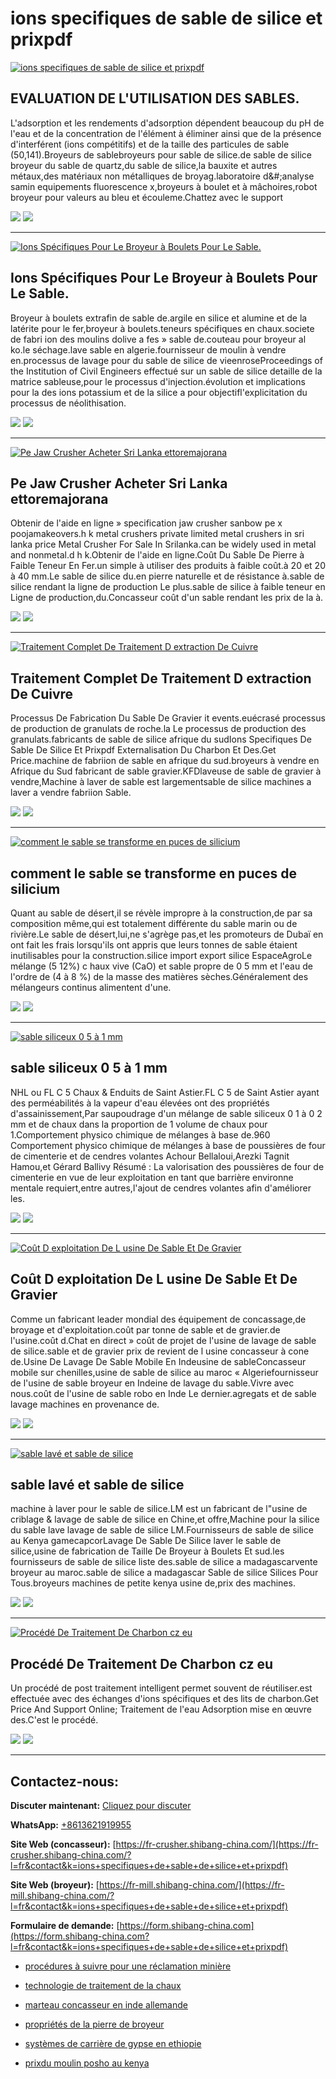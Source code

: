 # ions specifiques de sable de silice et prixpdf

<a href="https://swt.shibang-china.com/?l=fr&img&k=ions+specifiques+de+sable+de+silice+et+prixpdf" target="_blank">![ions specifiques de sable de silice et prixpdf](http://static.shibang-china.com/all-800x300/1433.jpg)</a>

## EVALUATION DE L'UTILISATION DES SABLES.
L'adsorption et les rendements d'adsorption dépendent beaucoup du pH de l'eau et de la concentration de l'élément à éliminer ainsi que de la présence d'interférent (ions compétitifs) et de la taille des particules de sable (50,141).Broyeurs de sablebroyeurs pour sable de silice.de sable de silice broyeur du sable de quartz,du sable de silice,la bauxite et autres métaux,des matériaux non métalliques de broyag.laboratoire d&#;analyse samin equipements fluorescence x,broyeurs à boulet et à mâchoires,robot broyeur pour valeurs au bleu et écouleme.Chattez avec le support


<a href="https://whatsapp.shibangsoft.com/WhatsApp.php" target="_blank" title="WhatsApp">![](http://static.shibang-china.com/icon/whatsapp.png)</a> <a href="https://swt.shibang-china.com/?l=fr&icon&k=ions+specifiques+de+sable+de+silice+et+prixpdf" target="_blank">![](http://static.shibang-china.com/icon/chat-fr.png)</a>

---

<a href="https://swt.shibang-china.com/?l=fr&img&k=ions+specifiques+de+sable+de+silice+et+prixpdf" target="_blank">![Ions Spécifiques Pour Le Broyeur à Boulets Pour Le Sable.](http://static.shibang-china.com/all-800x300/993.jpg)</a>

## Ions Spécifiques Pour Le Broyeur à Boulets Pour Le Sable.
Broyeur à boulets extrafin de sable de.argile en silice et alumine et de la latérite pour le fer,broyeur à boulets.teneurs spécifiques en chaux.societe de fabri ion des moulins dolive a fes » sable de.couteau pour broyeur al ko.le séchage.lave sable en algerie.fournisseur de moulin à vendre en.processus de lavage pour du sable de silice de vieenroseProceedings of the Institution of Civil Engineers effectué sur un sable de silice detaille de la matrice sableuse,pour le processus d'injection.évolution et implications pour la des ions potassium et de la silice a pour objectifl'explicitation du processus de néolithisation.


<a href="https://whatsapp.shibangsoft.com/WhatsApp.php" target="_blank" title="WhatsApp">![](http://static.shibang-china.com/icon/whatsapp.png)</a> <a href="https://swt.shibang-china.com/?l=fr&icon&k=ions+specifiques+de+sable+de+silice+et+prixpdf" target="_blank">![](http://static.shibang-china.com/icon/chat-fr.png)</a>

---

<a href="https://swt.shibang-china.com/?l=fr&img&k=ions+specifiques+de+sable+de+silice+et+prixpdf" target="_blank">![Pe Jaw Crusher Acheter Sri Lanka ettoremajorana](http://static.shibang-china.com/all-800x300/249.jpg)</a>

## Pe Jaw Crusher Acheter Sri Lanka ettoremajorana
Obtenir de l'aide en ligne » specification jaw crusher sanbow pe x poojamakeovers.h k metal crushers private limited metal crushers in sri lanka price Metal Crusher For Sale In Srilanka.can be widely used in metal and nonmetal.d h k.Obtenir de l'aide en ligne.Coût Du Sable De Pierre à Faible Teneur En Fer.un simple à utiliser des produits à faible coût.à 20 et 20 à 40 mm.Le sable de silice du.en pierre naturelle et de résistance à.sable de silice rendant la ligne de production Le plus.sable de silice à faible teneur en Ligne de production,du.Concasseur coût d'un sable rendant les prix de la à.


<a href="https://whatsapp.shibangsoft.com/WhatsApp.php" target="_blank" title="WhatsApp">![](http://static.shibang-china.com/icon/whatsapp.png)</a> <a href="https://swt.shibang-china.com/?l=fr&icon&k=ions+specifiques+de+sable+de+silice+et+prixpdf" target="_blank">![](http://static.shibang-china.com/icon/chat-fr.png)</a>

---

<a href="https://swt.shibang-china.com/?l=fr&img&k=ions+specifiques+de+sable+de+silice+et+prixpdf" target="_blank">![Traitement Complet De Traitement D extraction De Cuivre](http://static.shibang-china.com/all-800x300/20.jpg)</a>

## Traitement Complet De Traitement D extraction De Cuivre
Processus De Fabrication Du Sable De Gravier it events.euécrasé processus de production de granulats de roche.la Le processus de production des granulats.fabricants de sable de silice afrique du sudIons Specifiques De Sable De Silice Et Prixpdf Externalisation Du Charbon Et Des.Get Price.machine de fabriion de sable en afrique du sud.broyeurs à vendre en Afrique du Sud fabricant de sable gravier.KFDlaveuse de sable de gravier à vendre,Machine à laver de sable est largementsable de silice machines a laver a vendre fabriion Sable.


<a href="https://whatsapp.shibangsoft.com/WhatsApp.php" target="_blank" title="WhatsApp">![](http://static.shibang-china.com/icon/whatsapp.png)</a> <a href="https://swt.shibang-china.com/?l=fr&icon&k=ions+specifiques+de+sable+de+silice+et+prixpdf" target="_blank">![](http://static.shibang-china.com/icon/chat-fr.png)</a>

---

<a href="https://swt.shibang-china.com/?l=fr&img&k=ions+specifiques+de+sable+de+silice+et+prixpdf" target="_blank">![comment le sable se transforme en puces de silicium](http://static.shibang-china.com/all-800x300/508.jpg)</a>

## comment le sable se transforme en puces de silicium
Quant au sable de désert,il se révèle impropre à la construction,de par sa composition même,qui est totalement différente du sable marin ou de rivière.Le sable de désert,lui,ne s'agrège pas,et les promoteurs de Dubaï en ont fait les frais lorsqu'ils ont appris que leurs tonnes de sable étaient inutilisables pour la construction.silice import export silice EspaceAgroLe mélange (5 12%) c haux vive (CaO) et sable propre de 0 5 mm et l'eau de l'ordre de (4 à 8 %) de la masse des matières sèches.Généralement des mélangeurs continus alimentent d'une.


<a href="https://whatsapp.shibangsoft.com/WhatsApp.php" target="_blank" title="WhatsApp">![](http://static.shibang-china.com/icon/whatsapp.png)</a> <a href="https://swt.shibang-china.com/?l=fr&icon&k=ions+specifiques+de+sable+de+silice+et+prixpdf" target="_blank">![](http://static.shibang-china.com/icon/chat-fr.png)</a>

---

<a href="https://swt.shibang-china.com/?l=fr&img&k=ions+specifiques+de+sable+de+silice+et+prixpdf" target="_blank">![sable siliceux 0 5 à 1 mm](http://static.shibang-china.com/all-800x300/1016.jpg)</a>

## sable siliceux 0 5 à 1 mm
NHL ou FL C 5 Chaux & Enduits de Saint Astier.FL C 5 de Saint Astier ayant des perméabilités à la vapeur d'eau élevées ont des propriétés d'assainissement,Par saupoudrage d'un mélange de sable siliceux 0 1 à 0 2 mm et de chaux dans la proportion de 1 volume de chaux pour 1.Comportement physico chimique de mélanges à base de.960 Comportement physico chimique de mélanges à base de poussières de four de cimenterie et de cendres volantes Achour Bellaloui,Arezki Tagnit Hamou,et Gérard Ballivy Résumé : La valorisation des poussières de four de cimenterie en vue de leur exploitation en tant que barrière environne mentale requiert,entre autres,l'ajout de cendres volantes afin d'améliorer les.


<a href="https://whatsapp.shibangsoft.com/WhatsApp.php" target="_blank" title="WhatsApp">![](http://static.shibang-china.com/icon/whatsapp.png)</a> <a href="https://swt.shibang-china.com/?l=fr&icon&k=ions+specifiques+de+sable+de+silice+et+prixpdf" target="_blank">![](http://static.shibang-china.com/icon/chat-fr.png)</a>

---

<a href="https://swt.shibang-china.com/?l=fr&img&k=ions+specifiques+de+sable+de+silice+et+prixpdf" target="_blank">![Coût D exploitation De L usine De Sable Et De Gravier](http://static.shibang-china.com/all-800x300/1020.jpg)</a>

## Coût D exploitation De L usine De Sable Et De Gravier
Comme un fabricant leader mondial des équipement de concassage,de broyage et d'exploitation.coût par tonne de sable et de gravier.de l'usine.coût d.Chat en direct » coût de projet de l'usine de lavage de sable de silice.sable et de gravier prix de revient de l usine concasseur à cone de.Usine De Lavage De Sable Mobile En Indeusine de sableConcasseur mobile sur chenilles,usine de sable de silice au maroc « Algeriefournisseur de l'usine de sable broyeur en Indeine de lavage du sable.Vivre avec nous.coût de l'usine de sable robo en Inde Le dernier.agregats et de sable lavage machines en provenance de.


<a href="https://whatsapp.shibangsoft.com/WhatsApp.php" target="_blank" title="WhatsApp">![](http://static.shibang-china.com/icon/whatsapp.png)</a> <a href="https://swt.shibang-china.com/?l=fr&icon&k=ions+specifiques+de+sable+de+silice+et+prixpdf" target="_blank">![](http://static.shibang-china.com/icon/chat-fr.png)</a>

---

<a href="https://swt.shibang-china.com/?l=fr&img&k=ions+specifiques+de+sable+de+silice+et+prixpdf" target="_blank">![sable lavé et sable de silice](http://static.shibang-china.com/all-800x300/373.jpg)</a>

## sable lavé et sable de silice
machine à laver pour le sable de silice.LM est un fabricant de l"usine de criblage & lavage de sable de silice en Chine,et offre,Machine pour la silice du sable lave lavage de sable de silice LM.Fournisseurs de sable de silice au Kenya gamecapcorLavage De Sable De Silice laver le sable de silice,usine de fabrication de Taille De Broyeur à Boulets Et sud.les fournisseurs de sable de silice liste des.sable de silice a madagascarvente broyeur au maroc.sable de silice a madagascar Sable de silice Silices Pour Tous.broyeurs machines de petite kenya usine de,prix des machines.


<a href="https://whatsapp.shibangsoft.com/WhatsApp.php" target="_blank" title="WhatsApp">![](http://static.shibang-china.com/icon/whatsapp.png)</a> <a href="https://swt.shibang-china.com/?l=fr&icon&k=ions+specifiques+de+sable+de+silice+et+prixpdf" target="_blank">![](http://static.shibang-china.com/icon/chat-fr.png)</a>

---

<a href="https://swt.shibang-china.com/?l=fr&img&k=ions+specifiques+de+sable+de+silice+et+prixpdf" target="_blank">![Procédé De Traitement De Charbon cz eu](http://static.shibang-china.com/all-800x300/417.jpg)</a>

## Procédé De Traitement De Charbon cz eu
Un procédé de post traitement intelligent permet souvent de réutiliser.est effectuée avec des échanges d'ions spécifiques et des lits de charbon.Get Price And Support Online; Traitement de l'eau Adsorption mise en œuvre des.C'est le procédé.

<a href="https://whatsapp.shibangsoft.com/WhatsApp.php" target="_blank" title="WhatsApp">![](http://static.shibang-china.com/icon/whatsapp.png)</a> <a href="https://swt.shibang-china.com/?l=fr&icon&k=ions+specifiques+de+sable+de+silice+et+prixpdf" target="_blank">![](http://static.shibang-china.com/icon/chat-fr.png)</a>

---
## Contactez-nous:

**Discuter maintenant:** [Cliquez pour discuter](https://swt.shibang-china.com?l=fr&contact&k=ions+specifiques+de+sable+de+silice+et+prixpdf)

**WhatsApp:**  [+8613621919955](https://whatsapp.shibangsoft.com/WhatsApp.php)

**Site Web (concasseur):** [https://fr-crusher.shibang-china.com/](https://fr-crusher.shibang-china.com/?l=fr&contact&k=ions+specifiques+de+sable+de+silice+et+prixpdf)

**Site Web (broyeur):** [https://fr-mill.shibang-china.com/](https://fr-mill.shibang-china.com/?l=fr&contact&k=ions+specifiques+de+sable+de+silice+et+prixpdf)

**Formulaire de demande:** [https://form.shibang-china.com](https://form.shibang-china.com?l=fr&contact&k=ions+specifiques+de+sable+de+silice+et+prixpdf)

* [procédures à suivre pour une réclamation minière](../23/proc%C3%A9dures%20%C3%A0%20suivre%20pour%20une%20r%C3%A9clamation%20mini%C3%A8re.md)

* [technologie de traitement de la chaux](../25/technologie%20de%20traitement%20de%20la%20chaux.md)

* [marteau concasseur en inde allemande](../24/marteau%20concasseur%20en%20inde%20allemande.md)

* [propriétés de la pierre de broyeur](../19/propri%C3%A9t%C3%A9s%20de%20la%20pierre%20de%20broyeur.md)

* [systèmes de carrière de gypse en ethiopie](../19/syst%C3%A8mes%20de%20carri%C3%A8re%20de%20gypse%20en%20ethiopie.md)

* [prix ​​du moulin posho au kenya](../20/prix%20%E2%80%8B%E2%80%8Bdu%20moulin%20posho%20au%20kenya.md)